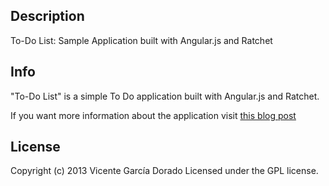 ## Description

To-Do List: Sample Application built with Angular.js and Ratchet


## Info

"To-Do List" is a simple To Do application built with Angular.js and Ratchet.

If you want more information about the application visit [this blog post](http://vicentegarcia.com/desarrollo-aplicacion-movil-angularjs/)


## License
Copyright (c) 2013 Vicente García Dorado Licensed under the GPL license.